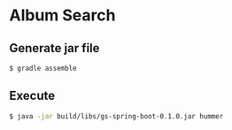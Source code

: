 # Album Search
## Generate jar file

```bash
$ gradle assemble
```
## Execute

```bash
$ java -jar build/libs/gs-spring-boot-0.1.0.jar hummer
```
